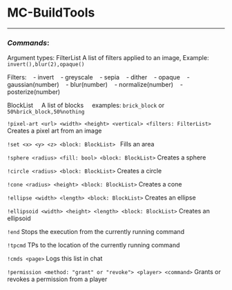 # MC-BuildTools
---
### _Commands_:

Argument types:
    FilterList
        A list of filters applied to an image,
        Example: ```invert(),blur(2),opaque()```
    
Filters:
&nbsp;&nbsp;&nbsp;- invert
&nbsp;&nbsp;&nbsp;- greyscale
&nbsp;&nbsp;&nbsp;- sepia
&nbsp;&nbsp;&nbsp;- dither
&nbsp;&nbsp;&nbsp;- opaque
&nbsp;&nbsp;&nbsp;- gaussian(number)
&nbsp;&nbsp;&nbsp;- blur(number)
&nbsp;&nbsp;&nbsp;- normalize(number)
&nbsp;&nbsp;&nbsp;- posterize(number)
            
BlockList
    &nbsp;&nbsp;&nbsp;&nbsp;A list of blocks
    &nbsp;&nbsp;&nbsp;&nbsp;examples: ```brick_block``` or ```50%brick_block,50%nothing```

`!pixel-art <url> <width> <height> <vertical> <filters: FilterList>`
    Creates a pixel art from an image

`!set <x> <y> <z> <block: BlockList> `
    Fills an area
    
`!sphere <radius> <fill: bool> <block: BlockList>`
    Creates a sphere
    
`!circle <radius> <block: BlockList>`
    Creates a circle
    
`!cone <radius> <height> <block: BlockList>`
    Creates a cone
    
`!ellipse <width> <length> <block: BlockList>`
    Creates an ellipse

`!ellipsoid <width> <height> <length> <block: BlockList>`
    Creates an ellipsoid

`!end`
    Stops the execution from the currently running command
    
`!tpcmd`
    TPs to the location of the currently running command
    
`!cmds <page>`
    Logs this list in chat

`!permission <method: "grant" or "revoke"> <player> <command>`
    Grants or revokes a permission from a player